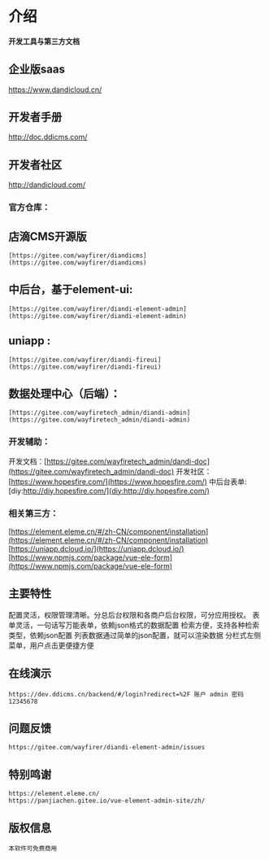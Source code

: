 # 介绍

#### 开发工具与第三方文档


## 企业版saas
https://www.dandicloud.cn/
## 开发者手册
http://doc.ddicms.com/
## 开发者社区
http://dandicloud.com/

### 官方仓库：	

## 店滴CMS开源版
    [https://gitee.com/wayfirer/diandicms](https://gitee.com/wayfirer/diandicms)
## 中后台，基于element-ui:
  	[https://gitee.com/wayfirer/diandi-element-admin](https://gitee.com/wayfirer/diandi-element-admin)
## uniapp :
    [https://gitee.com/wayfirer/diandi-fireui](https://gitee.com/wayfirer/diandi-fireui)
## 数据处理中心（后端）：   
    [https://gitee.com/wayfiretech_admin/diandi-admin](https://gitee.com/wayfiretech_admin/diandi-admin)


### 开发辅助：

开发文档：[https://gitee.com/wayfiretech_admin/dandi-doc](https://gitee.com/wayfiretech_admin/dandi-doc)
开发社区：[https://www.hopesfire.com/](https://www.hopesfire.com/)
中后台表单:[diy:http://diy.hopesfire.com/](diy:http://diy.hopesfire.com/)


### 相关第三方：
[https://element.eleme.cn/#/zh-CN/component/installation](https://element.eleme.cn/#/zh-CN/component/installation)
[https://uniapp.dcloud.io/](https://uniapp.dcloud.io/)
[https://www.npmjs.com/package/vue-ele-form](https://www.npmjs.com/package/vue-ele-form)

## 主要特性
配置灵活，权限管理清晰。分总后台权限和各商户后台权限，可分应用授权。
表单灵活，一句话写万能表单，依赖json格式的数据配置
检索方便，支持各种检索类型，依赖json配置
列表数据通过简单的json配置，就可以渲染数据
分栏式左侧菜单，用户点击更便捷方便

## 在线演示

    https://dev.ddicms.cn/backend/#/login?redirect=%2F 账户 admin 密码 12345678

## 问题反馈

    https://gitee.com/wayfirer/diandi-element-admin/issues

## 特别鸣谢

    https://element.eleme.cn/
    https://panjiachen.gitee.io/vue-element-admin-site/zh/


## 版权信息

    本软件可免费商用